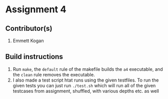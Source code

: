 # Assignment 4
## Contributor(s)
1. Emmett Kogan

## Build instructions
1. Run `make`, the `default` rule of the makefile builds the `a4` executable, and the `clean` rule removes the executable.
2. I also made a test script htat runs using the given testfiles. To run the given tests you can just run `./test.sh` which will run 
all of the given testcases from assignment, shuffled, with various depths etc. as well
